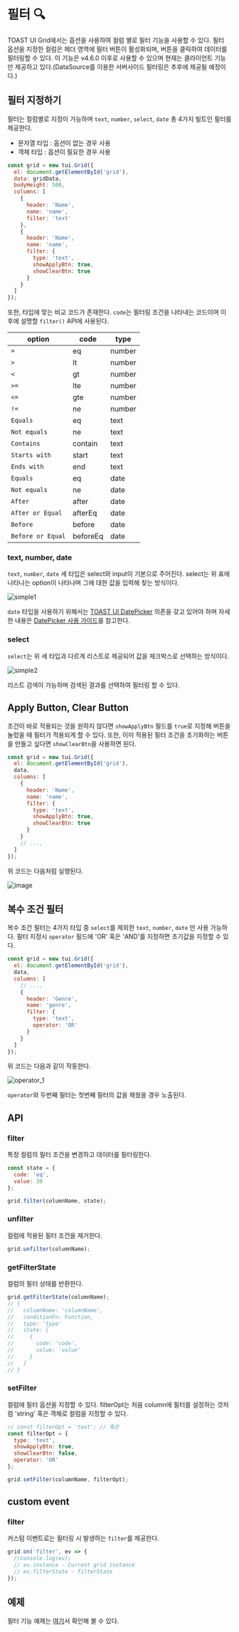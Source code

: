 # 필터 🔍

TOAST UI Grid에서는 옵션을 사용하여 컬럼 별로 필터 기능을 사용할 수 있다. 필터 옵션을 지정한 컬럼은 헤더 영역에 필터 버튼이 활성화되며, 버튼을 클릭하여 데이터를 필터링할 수 있다. 이 기능은 v4.6.0 이후로 사용할 수 있으며 현재는 클라이언트 기능만 제공하고 있다.(DataSource를 이용한 서버사이드 필터링은 추후에 제공될 예정이다.)

## 필터 지정하기

필터는 컬럼별로 지정이 가능하며 `text`, `number`, `select`, `date` 총 4가지 빌트인 필터를 제공한다.
* 문자열 타입 : 옵션이 없는 경우 사용
* 객체 타입 : 옵션이 필요한 경우 사용

```js
const grid = new tui.Grid({
  el: document.getElementById('grid'),
  data: gridData,
  bodyHeight: 500,
  columns: [
    {
      header: 'Name',
      name: 'name',
      filter: 'text'
    },
    {
      header: 'Name',
      name: 'name',
      filter: {
        type: 'text',
        showApplyBtn: true,
        showClearBtn: true
      }
    }
  ]
});
```

또한, 타입에 맞는 비교 코드가 존재한다. `code`는 필터링 조건을 나타내는 코드이며 이후에 설명할 `filter()` API에 사용된다.

| option            | code     | type   |
| ----------------- | -------- | ------ |
| `=`               | eq       | number |
| `>`               | lt       | number |
| `<`               | gt       | number |
| `>=`              | lte      | number |
| `<=`              | gte      | number |
| `!=`              | ne       | number |
| `Equals`          | eq       | text   |
| `Not equals`      | ne       | text   |
| `Contains`        | contain  | text   |
| `Starts with`     | start    | text   |
| `Ends with`       | end      | text   |
| `Equals`          | eq       | date   |
| `Not equals`      | ne       | date   |
| `After`           | after    | date   |
| `After or Equal`  | afterEq  | date   |
| `Before`          | before   | date   |
| `Before or Equal` | beforeEq | date   |

### text, number, date

`text`, `number`, `date` 세 타입은 select와 input이 기본으로 주어진다. select는 위 표에 나타나는 option이 나타나며 그에 대한 값을 입력해 찾는 방식이다.

![simple1](https://user-images.githubusercontent.com/35371660/65324092-274f9a00-dbe6-11e9-828a-c60a27e35a6d.gif)

`date` 타입을 사용하기 위해서는 [TOAST UI DatePicker](https://github.com/nhn/tui.date-picker) 의존을 갖고 있어야 하며 자세한 내용은 [DatePicker 사용 가이드](./date-picker.md)를 참고한다.

### select

`select`는 위 세 타입과 다르게 리스트로 제공되어 값을 체크박스로 선택하는 방식이다.

![simple2](https://user-images.githubusercontent.com/35371660/65324226-94fbc600-dbe6-11e9-8084-ea5dc3826e34.gif)

리스트 검색이 가능하며 검색된 결과를 선택하여 필터링 할 수 있다.

## Apply Button, Clear Button

조건이 바로 적용되는 것을 원하지 않다면 `showApplyBtn` 필드를 `true`로 지정해 버튼을 눌렀을 때 필터가 적용되게 할 수 있다. 또한, 이미 적용된 필터 조건을 초기화하는 버튼을 만들고 싶다면 `showClearBtn`을 사용하면 된다.

```js
const grid = new tui.Grid({
  el: document.getElementById('grid'),
  data,
  columns: [
    {
      header: 'Name',
      name: 'name',
      filter: {
        type: 'text',
        showApplyBtn: true,
        showClearBtn: true
      }
    }
    // ...,
  ]
});
```

위 코드는 다음처럼 실행된다.

![image](https://user-images.githubusercontent.com/35371660/65323005-3b45cc80-dbe3-11e9-955c-48dd6320c220.png)

## 복수 조건 필터

복수 조건 필터는 4가지 타입 중 `select`를 제외한 `text`, `number`, `date` 만 사용 가능하다. 필터 지정시 `operator` 필드에 'OR' 혹은 'AND'를 지정하면 초기값을 지정할 수 있다.

```js
const grid = new tui.Grid({
  el: document.getElementById('grid'),
  data,
  columns: [
    // ...,
    {
      header: 'Genre',
      name: 'genre',
      filter: {
        type: 'text',
        operator: 'OR'
      }
    }
  ]
});
```

위 코드는 다음과 같이 작동한다.

![operator_1](https://user-images.githubusercontent.com/35371660/65322756-a0e58900-dbe2-11e9-996c-fdca0d23d1fd.gif)

`operator`와 두번째 필터는 첫번째 필터의 값을 채웠을 경우 노출된다.

## API

### filter

특정 컬럼의 필터 조건을 변경하고 데이터를 필터링한다.

```js
const state = {
  code: 'eq',
  value: 30
};

grid.filter(columnName, state);
```

### unfilter

컬럼에 적용된 필터 조건을 제거한다.

```js
grid.unfilter(columnName);
```

### getFilterState

컬럼의 필터 상태를 반환한다.

```js
grid.getFilterState(columnName); 
// {
//   columnName: 'columnName',
//   conditionFn: Function,
//   type: 'type'
//   state: [
//     {
//       code: 'code',
//       value: 'value'
//     }
//   ]
// }
```

### setFilter

컬럼에 필터 옵션을 지정할 수 있다. filterOpt는 처음 column에 필터를 설정하는 것처럼 'string' 혹은 객체로 컬럼을 지정할 수 있다.

```js
// const filterOpt = 'text'; // 혹은
const filterOpt = {
  type: 'text',
  showApplyBtn: true,
  showClearBtn: false,
  operator: 'OR'
};

grid.setFilter(columnName, filterOpt);
```

## custom event

### filter

커스텀 이벤트로는 필터링 시 발생하는 `filter`를 제공한다.

```js
grid.on('filter', ev => {
  //console.log(ev);
  // ev.instance - Current grid instance
  // ev.filterState - filterState
});
```

## 예제

필터 기능 예제는 [여기](http://nhn.github.io/tui.grid/latest/tutorial-example24-filter)서 확인해 볼 수 있다.
